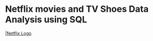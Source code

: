 # Netflix movies and TV Shoes Data Analysis using SQL

|[Netflix Logo](https://github.com/nguyenchinhh/netflix_sql_project2/blob/main/logo.png)
